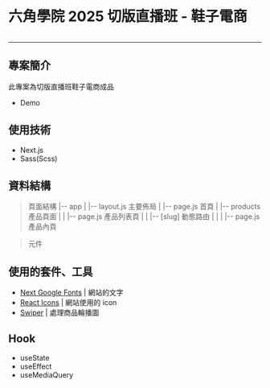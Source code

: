 # 六角學院 2025 切版直播班 - 鞋子電商
<img src="">

---
## 專案簡介
此專案為切版直播班鞋子電商成品
- Demo

## 使用技術
- Next.js
- Sass(Scss)

## 資料結構
> 頁面結構
|-- app
| |-- layout.js      主要佈局
| |-- page.js        首頁
| |-- products       產品頁面
| | |-- page.js      產品列表頁
| | |-- [slug]       動態路由
| | | |-- page.js    產品內頁

> 元件

## 使用的套件、工具
- [Next Google Fonts](https://fonts.google.com/) | 網站的文字
- [React Icons](https://www.npmjs.com/package/react-icons) | 網站使用的 icon
- [Swiper](https://swiperjs.com/) | 處理商品輪播圖

## Hook
- useState
- useEffect
- useMediaQuery